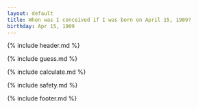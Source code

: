 ```yaml
---
layout: default
title: When was I conceived if I was born on April 15, 1909?
birthday: Apr 15, 1909
---
```


{% include header.md %}

{% include guess.md %}

{% include calculate.md %}

{% include safety.md %}

{% include footer.md %}



